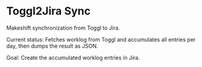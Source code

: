 Toggl2Jira Sync
===============

Makeshift synchronization from Toggl to Jira.

Current status: Fetches worklog from Toggl and accumulates all entries per day, then dumps the result as JSON.

Goal: Create the accumulated worklog entries in Jira.

